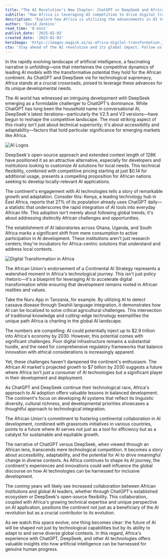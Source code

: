 ```yaml
---
title: "The AI Revolution's New Chapter: ChatGPT vs DeepSeek and Africa's Digital Renaissance"
subtitle: "How Africa is leveraging AI competition to drive digital transformation"
description: "Explore how Africa is utilizing the advancements in AI technologies like ChatGPT and DeepSeek to accelerate its digital transformation. Discover the impact of AI on African development, innovation, and economic growth."
author: 'David Jenkins'
read_time: '8 mins'
publish_date: '2025-02-03'
created_date: '2025-02-03'
heroImage: 'https://images.magick.ai/ai-africa-digital-transformation.jpg'
cta: 'Stay ahead of the AI revolution and its global impact. Follow us on LinkedIn for daily insights into how emerging technologies are transforming Africa and the world.'
---
```


In the rapidly evolving landscape of artificial intelligence, a fascinating narrative is unfolding—one that intertwines the competitive dynamics of leading AI models with the transformative potential they hold for the African continent. As ChatGPT and DeepSeek vie for technological supremacy, Africa stands at a crucial crossroads, poised to leverage these advances for its unique developmental needs.

The AI world has witnessed an intriguing development with DeepSeek emerging as a formidable challenger to ChatGPT's dominance. While ChatGPT has long been the household name in conversational AI, DeepSeek's latest iterations—particularly the V2.5 and V3 versions—have begun to reshape the competitive landscape. The most striking aspect of this rivalry isn't just about technical superiority; it's about accessibility and adaptability—factors that hold particular significance for emerging markets like Africa.

![AI Logos](https://i.magick.ai/PIXE/1738574188133_magick_img.webp)

DeepSeek's open-source approach and extended context length of 128K have positioned it as an attractive alternative, especially for developers and institutions looking to customize AI solutions for local needs. This technical flexibility, combined with competitive pricing starting at just $0.14 for additional usage, presents a compelling proposition for African nations seeking to develop locally-relevant AI applications.

The continent's engagement with AI technologies tells a story of remarkable growth and adaptation. Consider this: Kenya, a leading technology hub in East Africa, reports that 27% of its population already uses ChatGPT daily—a statistic that underscores the rapid integration of AI tools into everyday African life. This adoption isn't merely about following global trends; it's about addressing distinctly African challenges and opportunities.

The establishment of AI laboratories across Ghana, Uganda, and South Africa marks a significant shift from mere consumption to active participation in AI development. These institutions aren't just research centers; they're incubators for Africa-centric solutions that understand and address local contexts.

![Digital Transformation in Africa](https://i.magick.ai/PIXE/1738574188129_magick_img.webp)

The African Union's endorsement of a Continental AI Strategy represents a watershed moment in Africa's technological journey. This isn't just policy rhetoric—it's a blueprint for leveraging AI to accelerate digital transformation while ensuring that development remains rooted in African realities and values.

Take the Nuru App in Tanzania, for example. By utilizing AI to detect cassava disease through Swahili language integration, it demonstrates how AI can be localized to solve critical agricultural challenges. This intersection of traditional knowledge and cutting-edge technology exemplifies the unique path Africa is charting in the global AI landscape.

The numbers are compelling: AI could potentially inject up to $2.9 trillion into Africa's economy by 2030. However, this potential comes with significant challenges. Poor digital infrastructure remains a substantial hurdle, and the need for comprehensive regulatory frameworks that balance innovation with ethical considerations is increasingly apparent.

Yet, these challenges haven't dampened the continent's enthusiasm. The African AI market's projected growth to $7 billion by 2030 suggests a future where Africa isn't just a consumer of AI technologies but a significant player in their development and deployment.

As ChatGPT and DeepSeek continue their technological race, Africa's approach to AI adoption offers valuable lessons in balanced development. The continent's focus on developing AI systems that reflect its linguistic diversity, cultural richness, and developmental priorities showcases a thoughtful approach to technological integration.

The African Union's commitment to fostering continental collaboration in AI development, combined with grassroots initiatives in various countries, points to a future where AI serves not just as a tool for efficiency but as a catalyst for sustainable and equitable growth.

The narrative of ChatGPT versus DeepSeek, when viewed through an African lens, transcends mere technological competition. It becomes a story about accessibility, adaptability, and the potential for AI to drive meaningful change in diverse contexts. As Africa continues to shape its AI journey, the continent's experiences and innovations could well influence the global discourse on how AI technologies can be harnessed for inclusive development.

The coming years will likely see increased collaboration between African institutions and global AI leaders, whether through ChatGPT's established ecosystem or DeepSeek's open-source flexibility. This collaboration, coupled with Africa's growing technical expertise and unique perspective on AI application, positions the continent not just as a beneficiary of the AI revolution but as a crucial contributor to its evolution.

As we watch this space evolve, one thing becomes clear: the future of AI will be shaped not just by technological capabilities but by its ability to adapt to and serve diverse global contexts. In this regard, Africa's experience with ChatGPT, DeepSeek, and other AI technologies offers valuable insights into how artificial intelligence can be harnessed for genuine human progress.